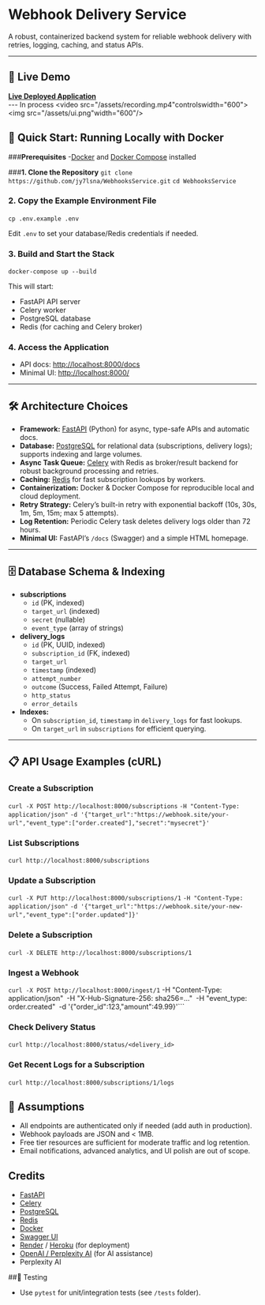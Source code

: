 # Webhook Delivery Service

A robust, containerized backend system for reliable webhook delivery with retries, logging, caching, and status APIs.

---

## 🚀 Live Demo

[**Live Deployed Application**](https://your-deployment-url.com)  
--- In process 
<video src="/assets/recording.mp4"controlswidth="600"></video>
<img src="/assets/ui.png"width="600"/>


## 🐳 Quick Start: Running Locally with Docker

###**Prerequisites**
-[Docker](https://www.docker.com/get-started) and [Docker Compose](https://docs.docker.com/compose/install/) installed

###**1. Clone the Repository**
```git clone https://github.com/jy7lsna/WebhooksService.git```
```cd WebhooksService```


### **2. Copy the Example Environment File**
```cp .env.example .env```

Edit `.env` to set your database/Redis credentials if needed.

### **3. Build and Start the Stack**
```docker-compose up --build```

This will start:
- FastAPI API server
- Celery worker
- PostgreSQL database
- Redis (for caching and Celery broker)

### **4. Access the Application**
- API docs: [http://localhost:8000/docs](http://localhost:8000/docs)
- Minimal UI: [http://localhost:8000/](http://localhost:8000/)

---

## 🛠️ Architecture Choices

- **Framework:** [FastAPI](https://fastapi.tiangolo.com/) (Python) for async, type-safe APIs and automatic docs.
- **Database:** [PostgreSQL](https://www.postgresql.org/) for relational data (subscriptions, delivery logs); supports indexing and large volumes.
- **Async Task Queue:** [Celery](https://docs.celeryq.dev/) with Redis as broker/result backend for robust background processing and retries.
- **Caching:** [Redis](https://redis.io/) for fast subscription lookups by workers.
- **Containerization:** Docker & Docker Compose for reproducible local and cloud deployment.
- **Retry Strategy:** Celery’s built-in retry with exponential backoff (10s, 30s, 1m, 5m, 15m; max 5 attempts).
- **Log Retention:** Periodic Celery task deletes delivery logs older than 72 hours.
- **Minimal UI:** FastAPI’s `/docs` (Swagger) and a simple HTML homepage.

---

## 🗄️ Database Schema & Indexing

- **subscriptions**
  - `id` (PK, indexed)
  - `target_url` (indexed)
  - `secret` (nullable)
  - `event_type` (array of strings)
- **delivery_logs**
  - `id` (PK, UUID, indexed)
  - `subscription_id` (FK, indexed)
  - `target_url`
  - `timestamp` (indexed)
  - `attempt_number`
  - `outcome` (Success, Failed Attempt, Failure)
  - `http_status`
  - `error_details`
- **Indexes:**  
  - On `subscription_id`, `timestamp` in `delivery_logs` for fast lookups.
  - On `target_url` in `subscriptions` for efficient querying.

---

## 📋 API Usage Examples (cURL)

### **Create a Subscription**
```curl -X POST http://localhost:8000/subscriptions```
```-H "Content-Type: application/json"```
```-d '{"target_url":"https://webhook.site/your-url","event_type":["order.created"],"secret":"mysecret"}'```


### **List Subscriptions**
```curl http://localhost:8000/subscriptions```

### **Update a Subscription**
```curl -X PUT http://localhost:8000/subscriptions/1```
```-H "Content-Type: application/json"```
```-d '{"target_url":"https://webhook.site/your-new-url","event_type":["order.updated"]}'```


### **Delete a Subscription**
```curl -X DELETE http://localhost:8000/subscriptions/1```


### **Ingest a Webhook**
```curl -X POST http://localhost:8000/ingest/1```
-H "Content-Type: application/json"```
```-H "X-Hub-Signature-256: sha256=..."```
```-H "event_type: order.created"```
```-d '{"order_id":123,"amount":49.99}'```


### **Check Delivery Status**
```curl http://localhost:8000/status/<delivery_id>```


### **Get Recent Logs for a Subscription**
```curl http://localhost:8000/subscriptions/1/logs```

## 📝 Assumptions

- All endpoints are authenticated only if needed (add auth in production).
- Webhook payloads are JSON and < 1MB.
- Free tier resources are sufficient for moderate traffic and log retention.
- Email notifications, advanced analytics, and UI polish are out of scope.

## Credits

- [FastAPI](https://fastapi.tiangolo.com/)
- [Celery](https://docs.celeryq.dev/)
- [PostgreSQL](https://www.postgresql.org/)
- [Redis](https://redis.io/)
- [Docker](https://www.docker.com/)
- [Swagger UI](https://swagger.io/tools/swagger-ui/)
- [Render](https://render.com/) / [Heroku](https://heroku.com/) (for deployment)
- [OpenAI / Perplexity AI](https://www.perplexity.ai/) (for AI assistance)
- Perplexity AI


##🧪 Testing
- Use `pytest` for unit/integration tests (see `/tests` folder).
